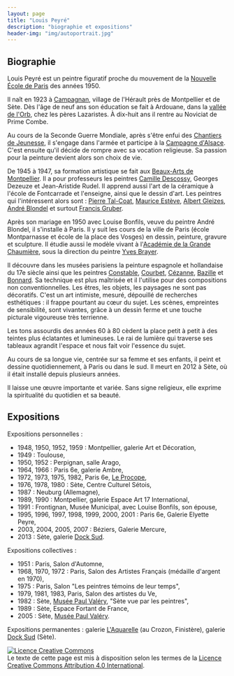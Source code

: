 ```yaml
---
layout: page
title: "Louis Peyré"
description: "biographie et expositions"
header-img: "img/autoportrait.jpg"
---
```



Biographie
-------------------

Louis Peyré est un peintre figuratif proche du mouvement de la [Nouvelle École de Paris](http://www.universalis.fr/encyclopedie/ecoles-de-paris/3-la-seconde-ecole-de-paris/) des années 1950.

Il naît en 1923 à [Campagnan](http://www.ville-campagnan.fr/), village de l'Hérault près de Montpellier et de Sète. Dès l'âge de neuf ans son éducation se fait à Ardouane, dans la [vallée de l'Orb](http://www.decouvrir-l-herault.com/orb.htm), chez les pères Lazaristes. À dix-huit ans il rentre au Noviciat de Prime Combe.

Au cours de la Seconde Guerre Mondiale, après s'être enfui des [Chantiers de Jeunesse](http://fr.wikipedia.org/wiki/Chantiers_de_la_jeunesse_fran%C3%A7aise), il s'engage dans l'armée et participe à la [Campagne d'Alsace](http://www.larousse.fr/encyclopedie/divers/campagne_d_Alsace/105011). C'est ensuite qu'il décide de rompre avec sa vocation religieuse. Sa passion pour la peinture devient alors son choix de vie.

De 1945 à 1947, sa formation artistique se fait aux [Beaux-Arts de Montpellier](http://www.esbama.fr/). Il a pour professeurs les peintres [Camille Descossy](http://www.artcontemporain-languedocroussillon.fr/parution-18.html), Georges Dezeuze et Jean-Aristide Rudel. Il apprend aussi l'art de la céramique à l'école de Fontcarrade et l'enseigne, ainsi que le dessin d'art. Les peintres qui l'intéressent alors sont : [Pierre Tal-Coat](http://fr.wikipedia.org/wiki/Pierre_Tal_Coat), [Maurice Estève](http://fr.wikipedia.org/wiki/Maurice_Est%C3%A8ve), [Albert Gleizes](http://fr.wikipedia.org/wiki/Albert_Gleizes), [André Blondel](http://fr.wikipedia.org/wiki/Andr%C3%A9_Blondel_%28peintre%29) et surtout [Francis Gruber](http://fr.wikipedia.org/wiki/Francis_Gruber).

Après son mariage en 1950 avec Louise Bonfils, veuve du peintre André Blondel, il s'installe à Paris. Il y suit les cours de la ville de Paris (école Montparnasse et école de la place des Vosges) en dessin, peinture, gravure et sculpture. Il étudie aussi le modèle vivant à l'[Académie de la Grande Chaumière](http://www.grande-chaumiere.fr/fr/), sous la direction du peintre [Yves Brayer](http://fr.wikipedia.org/wiki/Yves_Brayer).

Il découvre dans les musées parisiens la peinture espagnole et hollandaise du 17e siècle ainsi que les peintres [Constable](http://fr.wikipedia.org/wiki/John_Constable), [Courbet](http://fr.wikipedia.org/wiki/Gustave_Courbet), [Cézanne](http://fr.wikipedia.org/wiki/Paul_C%C3%A9zanne), [Bazille](http://fr.wikipedia.org/wiki/Fr%C3%A9d%C3%A9ric_Bazille) et [Bonnard](http://fr.wikipedia.org/wiki/Pierre_Bonnard). Sa technique est plus maîtrisée et il l'utilise pour des compositions non conventionnelles. Les êtres, les objets, les paysages ne sont pas décoratifs. C'est un art intimiste, mesuré, dépouillé de recherches esthétiques : il frappe pourtant au cœur du sujet. Les scènes, empreintes de sensibilité, sont vivantes, grâce à un dessin ferme et une touche picturale vigoureuse très terrienne.

Les tons assourdis des années 60 à 80 cèdent la place petit à petit à des teintes plus éclatantes et lumineuses. Le rai de lumière qui traverse ses tableaux agrandit l'espace et nous fait voir l'essence du sujet.

Au cours de sa longue vie, centrée sur sa femme et ses enfants, il peint et dessine quotidiennement, à Paris ou dans le sud. Il meurt en 2012 à Sète, où il était installé depuis plusieurs années.

Il laisse une œuvre importante et variée. Sans signe religieux, elle exprime la spiritualité du quotidien et sa beauté.



Expositions
-------------------

Expositions personnelles :

* 1948, 1950, 1952, 1959 : Montpellier, galerie Art et Décoration,
* 1949 : Toulouse,
* 1950, 1952 : Perpignan, salle Arago,
* 1964, 1966 : Paris 6e, galerie Ambre,
* 1972, 1973, 1975, 1982, Paris 6e, [Le Procope](http://www.procope.com/),
* 1976, 1978, 1980 : Sète, Centre Culturel Sétois,
* 1987 : Neuburg (Allemagne),
* 1989, 1990 : Montpellier, galerie Espace Art 17 International,
* 1991 : Frontignan, Musée Municipal, avec Louise Bonfils, son épouse,
* 1995, 1996, 1997, 1998, 1999, 2000, 2001 : Paris 6e, Galerie Elyette Peyre,
* 2003, 2004, 2005, 2007 : Béziers, Galerie Mercure,
* 2013 : Sète, galerie [Dock Sud](http://www.dock-sud.com/).

Expositions collectives :

* 1951 : Paris, Salon d'Automne,
* 1968, 1970, 1972 : Paris, Salon des Artistes Français (médaille d'argent en 1970),
* 1975 : Paris, Salon "Les peintres témoins de leur temps",
* 1979, 1981, 1983, Paris, Salon des artistes du Ve,
* 1982 : Sète, [Musée Paul Valéry](http://museepaulvalery-sete.fr/), "Sète vue par les peintres",
* 1989 : Sète, Espace Fortant de France,
* 2005 : Sète, [Musée Paul Valéry](http://museepaulvalery-sete.fr/).

Expositions permanentes : galerie [L'Aquarelle](http://www.galerie-laquarelle.fr/) (au Crozon, Finistère), galerie [Dock Sud](http://www.dock-sud.com/) (Sète).


<a rel="license" href="http://creativecommons.org/licenses/by/4.0/"><img alt="Licence Creative Commons" style="border-width:0" src="https://i.creativecommons.org/l/by/4.0/88x31.png" /></a><br />Le texte de cette page est mis à disposition selon les termes de la <a rel="license" href="http://creativecommons.org/licenses/by/4.0/">Licence Creative Commons Attribution 4.0 International</a>.
